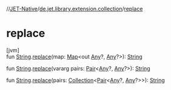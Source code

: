 //[JET-Native](../../index.md)/[de.jet.library.extension.collection](index.md)/[replace](replace.md)

# replace

[jvm]\
fun [String](https://kotlinlang.org/api/latest/jvm/stdlib/kotlin/-string/index.html).[replace](replace.md)(map: [Map](https://kotlinlang.org/api/latest/jvm/stdlib/kotlin.collections/-map/index.html)&lt;out [Any](https://kotlinlang.org/api/latest/jvm/stdlib/kotlin/-any/index.html)?, [Any](https://kotlinlang.org/api/latest/jvm/stdlib/kotlin/-any/index.html)?&gt;): [String](https://kotlinlang.org/api/latest/jvm/stdlib/kotlin/-string/index.html)

fun [String](https://kotlinlang.org/api/latest/jvm/stdlib/kotlin/-string/index.html).[replace](replace.md)(vararg pairs: [Pair](https://kotlinlang.org/api/latest/jvm/stdlib/kotlin/-pair/index.html)&lt;[Any](https://kotlinlang.org/api/latest/jvm/stdlib/kotlin/-any/index.html)?, [Any](https://kotlinlang.org/api/latest/jvm/stdlib/kotlin/-any/index.html)?&gt;): [String](https://kotlinlang.org/api/latest/jvm/stdlib/kotlin/-string/index.html)

fun [String](https://kotlinlang.org/api/latest/jvm/stdlib/kotlin/-string/index.html).[replace](replace.md)(pairs: [Collection](https://kotlinlang.org/api/latest/jvm/stdlib/kotlin.collections/-collection/index.html)&lt;[Pair](https://kotlinlang.org/api/latest/jvm/stdlib/kotlin/-pair/index.html)&lt;[Any](https://kotlinlang.org/api/latest/jvm/stdlib/kotlin/-any/index.html)?, [Any](https://kotlinlang.org/api/latest/jvm/stdlib/kotlin/-any/index.html)?&gt;&gt;): [String](https://kotlinlang.org/api/latest/jvm/stdlib/kotlin/-string/index.html)
